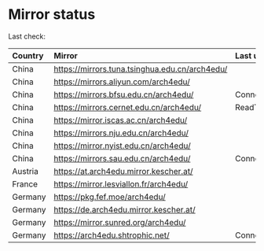 <script src="./time.js"></script>
# Mirror status
Last check: <script type="text/javascript">localize(1751909009.2578156);</script>

|Country|Mirror|Last update|
|:------|:-----|:----------|
|China|https://mirrors.tuna.tsinghua.edu.cn/arch4edu/|<script type="text/javascript">localize(1751871003);</script>|
|China|https://mirrors.aliyun.com/arch4edu/|<script type="text/javascript">localize(1751871003);</script>|
|China|https://mirrors.bfsu.edu.cn/arch4edu/|ConnectionError|
|China|https://mirrors.cernet.edu.cn/arch4edu/|ReadTimeout|
|China|https://mirror.iscas.ac.cn/arch4edu/|<script type="text/javascript">localize(1751871003);</script>|
|China|https://mirrors.nju.edu.cn/arch4edu/|<script type="text/javascript">localize(1751784953);</script>|
|China|https://mirror.nyist.edu.cn/arch4edu/|<script type="text/javascript">localize(1751871003);</script>|
|China|https://mirrors.sau.edu.cn/arch4edu/|ConnectionError|
|Austria|https://at.arch4edu.mirror.kescher.at/|<script type="text/javascript">localize(1751871003);</script>|
|France|https://mirror.lesviallon.fr/arch4edu/|<script type="text/javascript">localize(1751871003);</script>|
|Germany|https://pkg.fef.moe/arch4edu/|<script type="text/javascript">localize(1751871003);</script>|
|Germany|https://de.arch4edu.mirror.kescher.at/|<script type="text/javascript">localize(1751871003);</script>|
|Germany|https://mirror.sunred.org/arch4edu/|<script type="text/javascript">localize(1751871003);</script>|
|Germany|https://arch4edu.shtrophic.net/|ConnectionError|

<script src="./tablefilter/tablefilter.js"></script>
<script src="./table.js"></script>